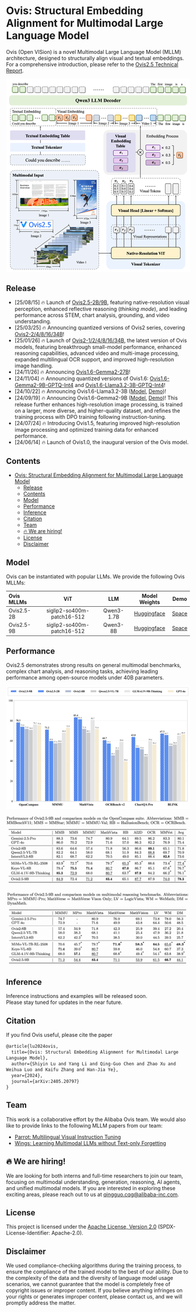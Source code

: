 # Ovis: Structural Embedding Alignment for Multimodal Large Language Model

Ovis (Open VISion) is a novel Multimodal Large Language Model (MLLM) architecture, designed to structurally align visual and textual embeddings. For a comprehensive introduction, please refer to the [Ovis2.5 Technical Report](docs/Ovis2_5_Tech_Report.pdf).

<div style="text-align: center;">
  <img style="max-width: 100%;" src="docs/Ovis25_arch.png" alt="Ovis Illustration"/>
</div>

## Release
- [25/08/15] 🔥 Launch of [Ovis2.5-2B/9B](https://huggingface.co/AIDC-AI/Ovis2.5-9B), featuring native-resolution visual perception, enhanced reflective reasoning (*thinking mode*), and leading performance across STEM, chart analysis, grounding, and video understanding.
- [25/03/25] 🔥 Announcing quantized versions of Ovis2 series, covering [Ovis2-2/4/8/16/34B](https://huggingface.co/AIDC-AI/Ovis2-34B-GPTQ-Int4)!
- [25/01/26] 🔥 Launch of [Ovis2-1/2/4/8/16/34B](https://huggingface.co/AIDC-AI/Ovis2-34B), the latest version of Ovis models, featuring breakthrough small-model performance, enhanced reasoning capabilities, advanced video and multi-image processing, expanded multilingual OCR support, and improved high-resolution image handling.
- [24/11/26] 🔥 Announcing [Ovis1.6-Gemma2-27B](https://huggingface.co/AIDC-AI/Ovis1.6-Gemma2-27B)!
- [24/11/04] 🔥 Announcing quantized versions of Ovis1.6: [Ovis1.6-Gemma2-9B-GPTQ-Int4](https://huggingface.co/AIDC-AI/Ovis1.6-Gemma2-9B-GPTQ-Int4) and [Ovis1.6-Llama3.2-3B-GPTQ-Int4](https://huggingface.co/AIDC-AI/Ovis1.6-Llama3.2-3B-GPTQ-Int4)!
- [24/10/22] 🔥 Announcing Ovis1.6-Llama3.2-3B ([Model](https://huggingface.co/AIDC-AI/Ovis1.6-Llama3.2-3B), [Demo](https://huggingface.co/spaces/AIDC-AI/Ovis1.6-Llama3.2-3B))!
- [24/09/19] 🔥 Announcing Ovis1.6-Gemma2-9B ([Model](https://huggingface.co/AIDC-AI/Ovis1.6-Gemma2-9B), [Demo](https://huggingface.co/spaces/AIDC-AI/Ovis1.6-Gemma2-9B))! This release further enhances high-resolution image processing, is trained on a larger, more diverse, and higher-quality dataset, and refines the training process with DPO training following instruction-tuning.
- [24/07/24] 🔥 Introducing Ovis1.5, featuring improved high-resolution image processing and optimized training data for enhanced performance.
- [24/06/14] 🔥 Launch of Ovis1.0, the inaugural version of the Ovis model.

## Contents
- [Ovis: Structural Embedding Alignment for Multimodal Large Language Model](#ovis-structural-embedding-alignment-for-multimodal-large-language-model)
  - [Release](#release)
  - [Contents](#contents)
  - [Model](#model)
  - [Performance](#performance)
  - [Inference](#inference)
  - [Citation](#citation)
  - [Team](#team)
  - [🔥 We are hiring!](#-we-are-hiring)
  - [License](#license)
  - [Disclaimer](#disclaimer)

## Model
Ovis can be instantiated with popular LLMs. We provide the following Ovis MLLMs:

| Ovis MLLMs |           ViT           |          LLM          |                      Model Weights                      |                           Demo                           |
|:-----------|:-----------------------:|:---------------------:|:-------------------------------------------------------:|:--------------------------------------------------------:|
| Ovis2.5-2B   | siglip2-so400m-patch16-512 | Qwen3-1.7B | [Huggingface](https://huggingface.co/AIDC-AI/Ovis2.5-2B)  | [Space](https://huggingface.co/spaces/AIDC-AI/Ovis2.5-2B) |
| Ovis2.5-9B   | siglip2-so400m-patch16-512  |  Qwen3-8B  | [Huggingface](https://huggingface.co/AIDC-AI/Ovis2.5-9B)  | [Space](https://huggingface.co/spaces/AIDC-AI/Ovis2.5-9B) |


## Performance
Ovis2.5 demonstrates strong results on general multimodal benchmarks, complex chart analysis, and reasoning tasks, achieving leading performance among open-source models under 40B parameters.


![performance-Ovis2_5](docs/performance/Ovis2_5_performance.png)


![OC-Ovis2_5](docs/performance/Ovis2_5_OC.png)

![REASON-Ovis2_5](docs/performance/Ovis2_5_reason.png)

## Inference
Inference instructions and examples will be released soon.  
Please stay tuned for updates in the near future.

## Citation
If you find Ovis useful, please cite the paper
```
@article{lu2024ovis,
  title={Ovis: Structural Embedding Alignment for Multimodal Large Language Model}, 
  author={Shiyin Lu and Yang Li and Qing-Guo Chen and Zhao Xu and Weihua Luo and Kaifu Zhang and Han-Jia Ye},
  year={2024},
  journal={arXiv:2405.20797}
}
```

## Team
This work is a collaborative effort by the Alibaba Ovis team. We would also like to provide links to the following MLLM papers from our team:
- [Parrot: Multilingual Visual Instruction Tuning](https://arxiv.org/abs/2406.02539)
- [Wings: Learning Multimodal LLMs without Text-only Forgetting](https://arxiv.org/abs/2406.03496)

## 🔥 We are hiring!
We are looking for both interns and full-time researchers to join our team, focusing on multimodal understanding, generation, reasoning, AI agents, and unified multimodal models. If you are interested in exploring these exciting areas, please reach out to us at qingguo.cqg@alibaba-inc.com.

## License
This project is licensed under the [Apache License, Version 2.0](https://www.apache.org/licenses/LICENSE-2.0.txt) (SPDX-License-Identifier: Apache-2.0).

## Disclaimer
We used compliance-checking algorithms during the training process, to ensure the compliance of the trained model to the best of our ability. Due to the complexity of the data and the diversity of language model usage scenarios, we cannot guarantee that the model is completely free of copyright issues or improper content. If you believe anything infringes on your rights or generates improper content, please contact us, and we will promptly address the matter.
